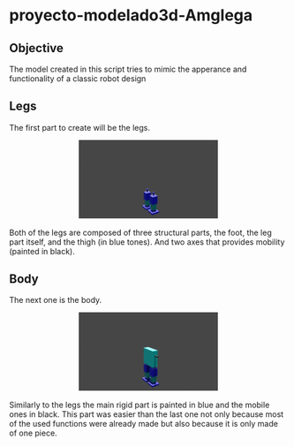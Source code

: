 # proyecto-modelado3d-Amglega

## Objective

The model created in this script tries to mimic the apperance and functionality of a classic robot design

## Legs

The first part to create will be the legs.

<p align="center">
<img src="./legs.png" width="50%" height="50%">
</p align>

Both of the legs are composed of three structural parts, the foot, the leg part itself, and the thigh (in blue tones). And two axes that provides mobility (painted in black).

## Body

The next one is the body.

<p align="center">
<img src="./body_legs.png" width="50%" height="50%">
</p align>

Similarly to the legs the main rigid part is painted in blue and the mobile ones in black. 
This part was easier than the last one not only because most of the used functions were already made but also because it is only made of one piece.
